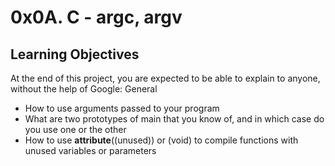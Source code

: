 # 0x0A. C - argc, argv

## Learning Objectives

At the end of this project, you are expected to be able to explain to anyone, without the help of Google:
General

* How to use arguments passed to your program
* What are two prototypes of main that you know of, and in which case do you use one or the other
* How to use __attribute__((unused)) or (void) to compile functions with unused variables or parameters

